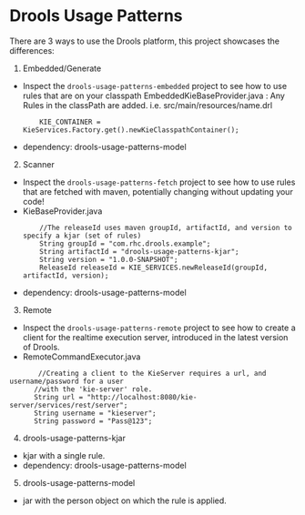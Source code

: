 # Drools Usage Patterns
There are 3 ways to use the Drools platform, this project showcases the differences:

1. Embedded/Generate
  * Inspect the `drools-usage-patterns-embedded` project to see how to use rules that are on your classpath
   EmbeddedKieBaseProvider.java : Any Rules in the classPath are added. i.e. src/main/resources/name.drl
	```shell
   		KIE_CONTAINER = KieServices.Factory.get().newKieClasspathContainer();
	```
  * dependency: drools-usage-patterns-model
  
2. Scanner 
  * Inspect the `drools-usage-patterns-fetch` project to see how to use rules that are fetched with maven, potentially changing without updating your code!
  * KieBaseProvider.java
	```shell
  		//The releaseId uses maven groupId, artifactId, and version to specify a kjar (set of rules)
		String groupId = "com.rhc.drools.example";
		String artifactId = "drools-usage-patterns-kjar";
		String version = "1.0.0-SNAPSHOT";
		ReleaseId releaseId = KIE_SERVICES.newReleaseId(groupId, artifactId, version);
	```
 * dependency: drools-usage-patterns-model
 
3. Remote 
  * Inspect the `drools-usage-patterns-remote` project to see how to create a client for the realtime execution server, introduced in the latest version of Drools.
  * RemoteCommandExecutor.java
  ```shell
	     //Creating a client to the KieServer requires a url, and username/password for a user
	    //with the 'kie-server' role.
	    String url = "http://localhost:8080/kie-server/services/rest/server";
	    String username = "kieserver";
	    String password = "Pass@123";
 ```
4. drools-usage-patterns-kjar
  * kjar with a single rule.
  * dependency: drools-usage-patterns-model
  
5. drools-usage-patterns-model
  * jar with the person object on which the rule is applied.

